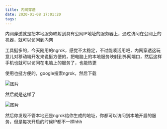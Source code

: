 ```yaml
---
title: 内网穿透
date: 2020-01-08 17:01:20
tags:
---
```


内网穿透就是把本地服务映射到具有公网IP地址的服务器上，通过访问在公网上的机器，就可以访问到内网
<!-- more -->
工具挺多的，今天刚用的ngrok，感觉不太稳定，不过能凑活用吧，内网穿透这玩意儿对移动端开发来说挺方便的，把电脑上的本地服务映射到外网端口，然后这样手机也就可以访问在电脑上的服务了，也能热更

使用也挺方便的，google搜索ngrok，然后下载

![图片](/images/intranet-contacts/demo1.png)


然后就是这样了

![图片](/images/intranet-contacts/demo2.png)

然后你发现不管本地还是ngrok给你生成的地址，你都可以访问到本地开启的服务，但是每次开启的时候IP都不一样hhh